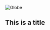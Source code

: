 
![Globe](https://user-images.githubusercontent.com/85949127/122075643-3d44bb80-cdc8-11eb-9215-8a15e792627c.jpeg)
<h2>This is a title</p>
